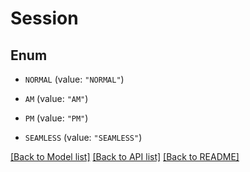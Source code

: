 # Session

## Enum


* `NORMAL` (value: `"NORMAL"`)

* `AM` (value: `"AM"`)

* `PM` (value: `"PM"`)

* `SEAMLESS` (value: `"SEAMLESS"`)


[[Back to Model list]](../README.md#documentation-for-models) [[Back to API list]](../README.md#documentation-for-api-endpoints) [[Back to README]](../README.md)



